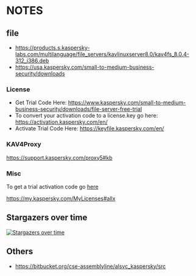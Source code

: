 # NOTES

## file

- https://products.s.kaspersky-labs.com/multilanguage/file_servers/kavlinuxserver8.0/kav4fs_8.0.4-312_i386.deb
- https://usa.kaspersky.com/small-to-medium-business-security/downloads

### License

- Get Trial Code Here: https://www.kaspersky.com/small-to-medium-business-security/downloads/file-server-free-trial
- To convert your activation code to a license.key go here: https://activation.kaspersky.com/en/
- Activate Trial Code Here: https://keyfile.kaspersky.com/en/

### KAV4Proxy

https://support.kaspersky.com/proxy5#kb

### Misc

To get a trial activation code go [here](https://usa.kaspersky.com/small-to-medium-business-security/downloads/file-server-free-trial?utm_content=downloads)

https://my.kaspersky.com/MyLicenses#allx

## Stargazers over time

[![Stargazers over time](https://starcharts.herokuapp.com/maliceio/malice.svg)](https://starcharts.herokuapp.com/maliceio/malice)

## Others

- https://bitbucket.org/cse-assemblyline/alsvc_kaspersky/src
